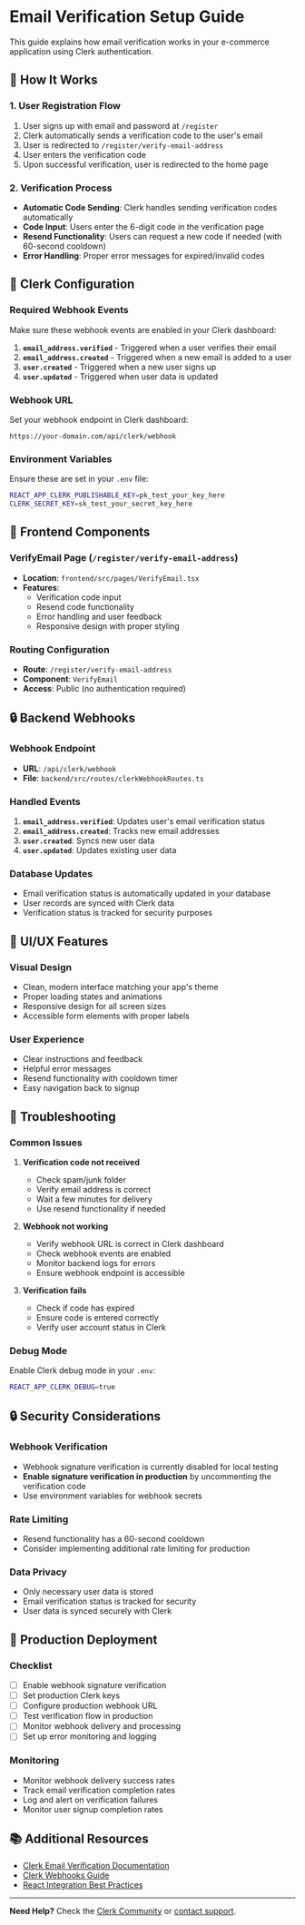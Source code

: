 # Email Verification Setup Guide

This guide explains how email verification works in your e-commerce application using Clerk authentication.

## 🚀 How It Works

### 1. User Registration Flow
1. User signs up with email and password at `/register`
2. Clerk automatically sends a verification code to the user's email
3. User is redirected to `/register/verify-email-address`
4. User enters the verification code
5. Upon successful verification, user is redirected to the home page

### 2. Verification Process
- **Automatic Code Sending**: Clerk handles sending verification codes automatically
- **Code Input**: Users enter the 6-digit code in the verification page
- **Resend Functionality**: Users can request a new code if needed (with 60-second cooldown)
- **Error Handling**: Proper error messages for expired/invalid codes

## 🔧 Clerk Configuration

### Required Webhook Events
Make sure these webhook events are enabled in your Clerk dashboard:

1. **`email_address.verified`** - Triggered when a user verifies their email
2. **`email_address.created`** - Triggered when a new email is added to a user
3. **`user.created`** - Triggered when a new user signs up
4. **`user.updated`** - Triggered when user data is updated

### Webhook URL
Set your webhook endpoint in Clerk dashboard:
```
https://your-domain.com/api/clerk/webhook
```

### Environment Variables
Ensure these are set in your `.env` file:
```bash
REACT_APP_CLERK_PUBLISHABLE_KEY=pk_test_your_key_here
CLERK_SECRET_KEY=sk_test_your_secret_key_here
```

## 📱 Frontend Components

### VerifyEmail Page (`/register/verify-email-address`)
- **Location**: `frontend/src/pages/VerifyEmail.tsx`
- **Features**:
  - Verification code input
  - Resend code functionality
  - Error handling and user feedback
  - Responsive design with proper styling

### Routing Configuration
- **Route**: `/register/verify-email-address`
- **Component**: `VerifyEmail`
- **Access**: Public (no authentication required)

## 🔒 Backend Webhooks

### Webhook Endpoint
- **URL**: `/api/clerk/webhook`
- **File**: `backend/src/routes/clerkWebhookRoutes.ts`

### Handled Events
1. **`email_address.verified`**: Updates user's email verification status
2. **`email_address.created`**: Tracks new email addresses
3. **`user.created`**: Syncs new user data
4. **`user.updated`**: Updates existing user data

### Database Updates
- Email verification status is automatically updated in your database
- User records are synced with Clerk data
- Verification status is tracked for security purposes

## 🎨 UI/UX Features

### Visual Design
- Clean, modern interface matching your app's theme
- Proper loading states and animations
- Responsive design for all screen sizes
- Accessible form elements with proper labels

### User Experience
- Clear instructions and feedback
- Helpful error messages
- Resend functionality with cooldown timer
- Easy navigation back to signup

## 🚨 Troubleshooting

### Common Issues

1. **Verification code not received**
   - Check spam/junk folder
   - Verify email address is correct
   - Wait a few minutes for delivery
   - Use resend functionality if needed

2. **Webhook not working**
   - Verify webhook URL is correct in Clerk dashboard
   - Check webhook events are enabled
   - Monitor backend logs for errors
   - Ensure webhook endpoint is accessible

3. **Verification fails**
   - Check if code has expired
   - Ensure code is entered correctly
   - Verify user account status in Clerk

### Debug Mode
Enable Clerk debug mode in your `.env`:
```bash
REACT_APP_CLERK_DEBUG=true
```

## 🔒 Security Considerations

### Webhook Verification
- Webhook signature verification is currently disabled for local testing
- **Enable signature verification in production** by uncommenting the verification code
- Use environment variables for webhook secrets

### Rate Limiting
- Resend functionality has a 60-second cooldown
- Consider implementing additional rate limiting for production

### Data Privacy
- Only necessary user data is stored
- Email verification status is tracked for security
- User data is synced securely with Clerk

## 🚀 Production Deployment

### Checklist
- [ ] Enable webhook signature verification
- [ ] Set production Clerk keys
- [ ] Configure production webhook URL
- [ ] Test verification flow in production
- [ ] Monitor webhook delivery and processing
- [ ] Set up error monitoring and logging

### Monitoring
- Monitor webhook delivery success rates
- Track email verification completion rates
- Log and alert on verification failures
- Monitor user signup completion rates

## 📚 Additional Resources

- [Clerk Email Verification Documentation](https://clerk.com/docs/authentication/email-verification)
- [Clerk Webhooks Guide](https://clerk.com/docs/webhooks)
- [React Integration Best Practices](https://clerk.com/docs/quickstarts/get-started-with-react)

---

**Need Help?** Check the [Clerk Community](https://community.clerk.com/) or [contact support](https://clerk.com/support).
